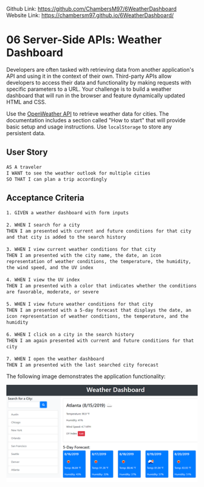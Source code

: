 Github Link: https://github.com/ChambersM97/6WeatherDashboard
Website Link: https://chambersm97.github.io/6WeatherDashboard/




# 06 Server-Side APIs: Weather Dashboard

Developers are often tasked with retrieving data from another application's API and using it in the context of their own. Third-party APIs allow developers to access their data and functionality by making requests with specific parameters to a URL. Your challenge is to build a weather dashboard that will run in the browser and feature dynamically updated HTML and CSS.

Use the [OpenWeather API](https://openweathermap.org/api) to retrieve weather data for cities. The documentation includes a section called "How to start" that will provide basic setup and usage instructions. Use `localStorage` to store any persistent data.

## User Story

```
AS A traveler
I WANT to see the weather outlook for multiple cities
SO THAT I can plan a trip accordingly
```

## Acceptance Criteria

```
1. GIVEN a weather dashboard with form inputs

2. WHEN I search for a city
THEN I am presented with current and future conditions for that city and that city is added to the search history

3. WHEN I view current weather conditions for that city
THEN I am presented with the city name, the date, an icon representation of weather conditions, the temperature, the humidity, the wind speed, and the UV index

4. WHEN I view the UV index
THEN I am presented with a color that indicates whether the conditions are favorable, moderate, or severe

5. WHEN I view future weather conditions for that city
THEN I am presented with a 5-day forecast that displays the date, an icon representation of weather conditions, the temperature, and the humidity

6. WHEN I click on a city in the search history
THEN I am again presented with current and future conditions for that city

7. WHEN I open the weather dashboard
THEN I am presented with the last searched city forecast
```

The following image demonstrates the application functionality:

![weather dashboard demo](./Assets/06-server-side-apis-homework-demo.png)


